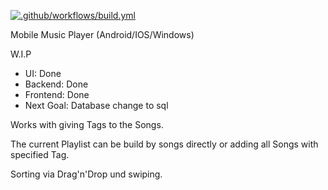 [![.github/workflows/build.yml](https://github.com/IbimsnicesYolo/musicplayer/actions/workflows/build.yml/badge.svg)](https://github.com/IbimsnicesYolo/musicplayer/actions/workflows/build.yml)

Mobile Music Player
(Android/IOS/Windows)

W.I.P

 - UI: Done
 - Backend: Done
 - Frontend: Done
 - Next Goal: Database change to sql



Works with giving Tags to the Songs.

The current Playlist can be build by songs directly or adding all Songs with specified Tag.

Sorting via Drag'n'Drop und swiping.

